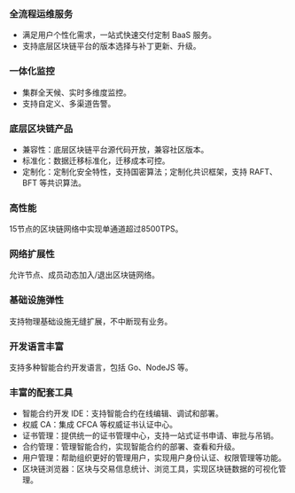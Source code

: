 
### 全流程运维服务
-	满足用户个性化需求，一站式快速交付定制 BaaS 服务。
-	支持底层区块链平台的版本选择与补丁更新、升级。

### 一体化监控
- 集群全天候、实时多维度监控。
- 支持自定义、多渠道告警。

### 底层区块链产品
- 兼容性：底层区块链平台源代码开放，兼容社区版本。
- 标准化：数据迁移标准化，迁移成本可控。
- 定制化：定制化安全特性，支持国密算法；定制化共识框架，支持 RAFT、BFT 等共识算法。

### 高性能
15节点的区块链网络中实现单通道超过8500TPS。

### 网络扩展性
允许节点、成员动态加入/退出区块链网络。

### 基础设施弹性
支持物理基础设施无缝扩展，不中断现有业务。

### 开发语言丰富
支持多种智能合约开发语言，包括 Go、NodeJS 等。

### 丰富的配套工具
- 智能合约开发 IDE：支持智能合约在线编辑、调试和部署。
- 权威 CA：集成 CFCA 等权威证书认证中心。
- 证书管理：提供统一的证书管理中心，支持一站式证书申请、审批与吊销。
- 合约管理：管理智能合约，实现智能合约的部署、查看和升级。
- 用户管理：帮助组织更好的管理用户，实现用户身份认证、权限管理等功能。
- 区块链浏览器：区块与交易信息统计、浏览工具，实现区块链数据的可视化管理。
